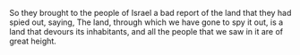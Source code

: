 So they brought to the people of Israel a bad report of the land that they had spied out, saying, The land, through which we have gone to spy it out, is a land that devours its inhabitants, and all the people that we saw in it are of great height.
